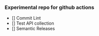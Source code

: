 ### Experimental repo for github actions

- [] Commit Lint
- [] Test API collection
- [] Semantic Releases